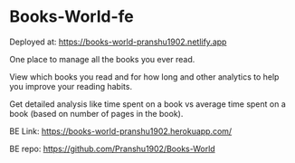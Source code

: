# Books-World-fe

Deployed at: https://books-world-pranshu1902.netlify.app

One place to manage all the books you ever read.

View which books you read and for how long and other analytics to help you improve your reading habits.

Get detailed analysis like time spent on a book vs average time spent on a book (based on number of pages in the book).

BE Link: https://books-world-pranshu1902.herokuapp.com/

BE repo: https://github.com/Pranshu1902/Books-World
